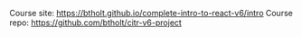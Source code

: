 Course site: https://btholt.github.io/complete-intro-to-react-v6/intro
Course repo: https://github.com/btholt/citr-v6-project
